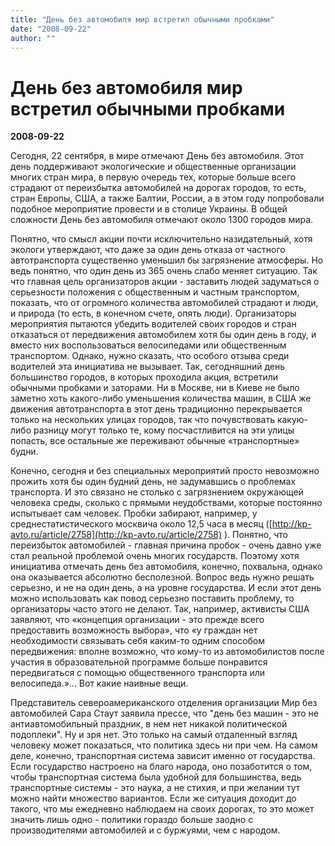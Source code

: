 ```yaml
---
title: "День без автомобиля мир встретил обычными пробками"
date: "2008-09-22"
author: ""
---
```


# День без автомобиля мир встретил обычными пробками

**2008-09-22** 

Сегодня, 22 сентября, в мире отмечают День без автомобиля. Этот день поддерживают экологические и общественные организации многих стран мира, в первую очередь тех, которые больше всего страдают от переизбытка автомобилей на дорогах городов, то есть, стран Европы, США, а также Балтии, России, а в этом году попробовали подобное мероприятие провести и в столице Украины. В общей сложности День без автомобиля отмечают около 1300 городов мира.

Понятно, что смысл акции почти исключительно назидательный, хотя экологи утверждают, что даже за один день отказа от частного автотранспорта существенно уменьшил бы загрязнение атмосферы. Но ведь понятно, что один день из 365 очень слабо меняет ситуацию. Так что главная цель организаторов акции - заставить людей задуматься о серьезности положения с общественным и частным транспортом, показать, что от огромного количества автомобилей страдают и люди, и природа (то есть, в конечном счете, опять люди). Организаторы мероприятия пытаются убедить водителей своих городов и стран отказаться от передвижения автомобилем хотя бы один день в году, и вместо них воспользоваться велосипедами или общественным транспортом. Однако, нужно сказать, что особого отзыва среди водителей эта инициатива не вызывает. Так, сегодняшний день большинство городов, в которых проходила акция, встретили обычными пробками и заторами. Ни в Москве, ни в Киеве не было заметно хоть какого-либо уменьшения количества машин, в США же движения автотранспорта в этот день традиционно перекрывается только на нескольких улицах городов, так что почувствовать какую-либо разницу могут только те, кому посчастливится на эти улицы попасть, все остальные же переживают обычные «транспортные» будни.

Конечно, сегодня и без специальных мероприятий просто невозможно прожить хотя бы один будний день, не задумавшись о проблемах транспорта. И это связано не столько с загрязнением окружающей человека среды, сколько с прямыми неудобствами, которые постоянно испытывает сам человек. Пробки забирают, например, у среднестатистического москвича около 12,5 часа в месяц ([http://kp-avto.ru/article/2758](http://kp-avto.ru/article/2758) ). Понятно, что переизбыток автомобилей - главная причина пробок - очень давно уже стал реальной проблемой очень многих государств. Поэтому хотя инициатива отмечать день без автомобиля, конечно, похвальна, однако она оказывается абсолютно бесполезной. Вопрос ведь нужно решать серьезно, и не на один день, а на уровне государства. И если этот день можно использовать как повод серьезно поставить проблему, то организаторы часто этого не делают. Так, например, активисты США заявляют, что «концепция организации - это прежде всего предоставить возможность выбора», что «у граждан нет необходимости связывать себя каким-то одним способом передвижения: вполне возможно, что кому-то из автомобилистов после участия в образовательной программе больше понравится передвигаться с помощью общественного транспорта или велосипеда.»... Вот какие наивные вещи.

Представитель североамериканского отделения организации Мир без автомобилей Сара Стаут заявила прессе, что "день без машин - это не антиавтомобильный праздник, в нем нет никакой политической подоплеки". Ну и зря нет. Это только на самый отдаленный взгляд человеку может показаться, что политика здесь ни при чем. На самом деле, конечно, транспортная система зависит именно от государства. Если государство настроено на благо народа, оно позаботится о том, чтобы транспортная система была удобной для большинства, ведь транспортные системы - это наука, а не стихия, и при желании тут можно найти множество вариантов. Если же ситуация доходит до такого, что мы ежедневно наблюдаем на своих дорогах, то это может значить лишь одно - политики гораздо больше заодно с производителями автомобилей и с буржуями, чем с народом.